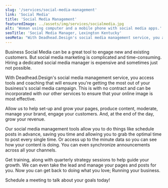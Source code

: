 ```yaml
---
slug: '/services/social-media-management'
link: 'Social Media'
title: 'Social Media Management'
featuredImage: ../assets/img/services/socialmedia.jpg
alt: 'Woman using computer and a mobile phone with social media apps.'
seoTitle: 'Social Media Manager, Lexington Kentucky'
seoMeta: "With Deadhead.Design's social media management service, you access tools and coaching that will ensure you're getting the most out of your business's social media campaign. Learn more."
---
```


Business Social Media can be a great tool to engage new and existing customers. But social media marketing is complicated and time-consuming. Hiring a dedicated social media manager is expensive and sometimes just not possible.

With Deadhead.Design's social media management service, you access tools and coaching that will ensure you're getting the most out of your business's social media campaign. This is with no contract and can be incorporated with our other services to ensure that your online image is most effective.

Allow us to help set-up and grow your pages, produce content, moderate, manage your brand, engage your customers. And, at the end of the day, grow your revenue.

Our social media management tools allow you to do things like schedule posts in advance, saving you time and allowing you to grab the optimal time to post every single time. Or access up to the minute data so you can see how your content is doing. You can even synchronize announcements across all your channels.

Get training, along with quarterly strategy sessions to help guide your growth. We can even take the lead and manage your pages and posts for you. Now you can get back to doing what you love; Running your business.

Schedule a meeting to talk about your goals today!
